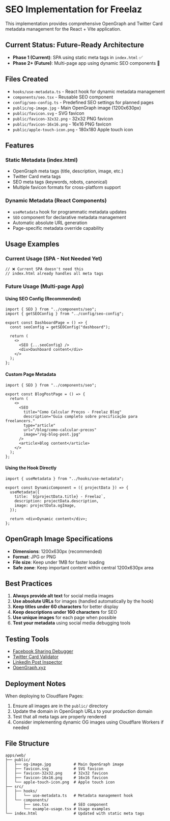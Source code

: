 # SEO Implementation for Freelaz

This implementation provides comprehensive OpenGraph and Twitter Card metadata management for the React + Vite application.

## Current Status: **Future-Ready Architecture**

- **Phase 1 (Current)**: SPA using static meta tags in `index.html` ✅
- **Phase 2+ (Future)**: Multi-page app using dynamic SEO components 🔮

## Files Created

- `hooks/use-metadata.ts` - React hook for dynamic metadata management
- `components/seo.tsx` - Reusable SEO component
- `config/seo-config.ts` - Predefined SEO settings for planned pages
- `public/og-image.jpg` - Main OpenGraph image (1200x630px)
- `public/favicon.svg` - SVG favicon
- `public/favicon-32x32.png` - 32x32 PNG favicon
- `public/favicon-16x16.png` - 16x16 PNG favicon
- `public/apple-touch-icon.png` - 180x180 Apple touch icon

## Features

### Static Metadata (index.html)

- OpenGraph meta tags (title, description, image, etc.)
- Twitter Card meta tags
- SEO meta tags (keywords, robots, canonical)
- Multiple favicon formats for cross-platform support

### Dynamic Metadata (React Components)

- `useMetadata` hook for programmatic metadata updates
- `SEO` component for declarative metadata management
- Automatic absolute URL generation
- Page-specific metadata override capability

## Usage Examples

### Current Usage (SPA - Not Needed Yet)

```tsx
// ❌ Current SPA doesn't need this
// index.html already handles all meta tags
```

### Future Usage (Multi-page App)

#### Using SEO Config (Recommended)

```tsx
import { SEO } from "../components/seo";
import { getSEOConfig } from "../config/seo-config";

export const DashboardPage = () => {
  const seoConfig = getSEOConfig("dashboard");

  return (
    <>
      <SEO {...seoConfig} />
      <div>Dashboard content</div>
    </>
  );
};
```

#### Custom Page Metadata

```tsx
import { SEO } from "../components/seo";

export const BlogPostPage = () => {
  return (
    <>
      <SEO
        title="Como Calcular Preços - Freelaz Blog"
        description="Guia completo sobre precificação para freelancers."
        type="article"
        url="/blog/como-calcular-precos"
        image="/og-blog-post.jpg"
      />
      <article>Blog content</article>
    </>
  );
};
```

#### Using the Hook Directly

```tsx
import { useMetadata } from "../hooks/use-metadata";

export const DynamicComponent = ({ projectData }) => {
  useMetadata({
    title: `${projectData.title} - Freelaz`,
    description: projectData.description,
    image: projectData.ogImage,
  });

  return <div>Dynamic content</div>;
};
```

## OpenGraph Image Specifications

- **Dimensions**: 1200x630px (recommended)
- **Format**: JPG or PNG
- **File size**: Keep under 1MB for faster loading
- **Safe zone**: Keep important content within central 1200x630px area

## Best Practices

1. **Always provide alt text** for social media images
2. **Use absolute URLs** for images (handled automatically by the hook)
3. **Keep titles under 60 characters** for better display
4. **Keep descriptions under 160 characters** for SEO
5. **Use unique images** for each page when possible
6. **Test your metadata** using social media debugging tools

## Testing Tools

- [Facebook Sharing Debugger](https://developers.facebook.com/tools/debug/)
- [Twitter Card Validator](https://cards-dev.twitter.com/validator)
- [LinkedIn Post Inspector](https://www.linkedin.com/post-inspector/)
- [OpenGraph.xyz](https://www.opengraph.xyz/)

## Deployment Notes

When deploying to Cloudflare Pages:

1. Ensure all images are in the `public/` directory
2. Update the domain in OpenGraph URLs to your production domain
3. Test that all meta tags are properly rendered
4. Consider implementing dynamic OG images using Cloudflare Workers if needed

## File Structure

```
apps/web/
├── public/
│   ├── og-image.jpg          # Main OpenGraph image
│   ├── favicon.svg           # SVG favicon
│   ├── favicon-32x32.png     # 32x32 favicon
│   ├── favicon-16x16.png     # 16x16 favicon
│   └── apple-touch-icon.png  # Apple touch icon
├── src/
│   ├── hooks/
│   │   └── use-metadata.ts   # Metadata management hook
│   └── components/
│       ├── seo.tsx           # SEO component
│       └── example-usage.tsx # Usage examples
└── index.html                # Updated with static meta tags
```
